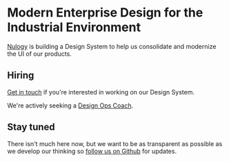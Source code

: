 # Modern Enterprise Design for the Industrial Environment

[Nulogy](http://nulogy.com) is building a Design System to help us consolidate and modernize the UI of our products.

## Hiring
[Get in touch](https://nulogy.com/about/careers/) if you're interested in working on our Design System.

We're actively seeking a [Design Ops Coach](https://boards.greenhouse.io/nulogy/jobs/4017600002#.WtZp6GRKhds).

## Stay tuned

There isn't much here now, but we want to be as transparent as possible as we develop our thinking so [follow us on Github](https://github.com/nulogy/design-system) for updates.
